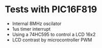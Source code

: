 # Tests with PIC16F819

- Internal 8MHz oscilator
- 1us timer interrupt
- Using a 74HC595 to control a LCD 16x2
- LCD contrast by microcontroller PWM
